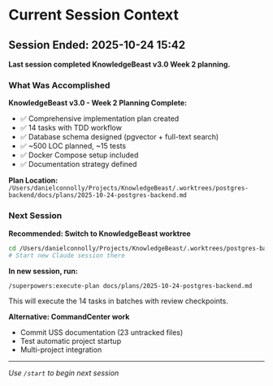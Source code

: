 # Current Session Context

## Session Ended: 2025-10-24 15:42

**Last session completed KnowledgeBeast v3.0 Week 2 planning.**

### What Was Accomplished

**KnowledgeBeast v3.0 - Week 2 Planning Complete:**
- ✅ Comprehensive implementation plan created
- ✅ 14 tasks with TDD workflow
- ✅ Database schema designed (pgvector + full-text search)
- ✅ ~500 LOC planned, ~15 tests
- ✅ Docker Compose setup included
- ✅ Documentation strategy defined

**Plan Location:**
`/Users/danielconnolly/Projects/KnowledgeBeast/.worktrees/postgres-backend/docs/plans/2025-10-24-postgres-backend.md`

### Next Session

**Recommended: Switch to KnowledgeBeast worktree**

```bash
cd /Users/danielconnolly/Projects/KnowledgeBeast/.worktrees/postgres-backend
# Start new Claude session there
```

**In new session, run:**
```
/superpowers:execute-plan docs/plans/2025-10-24-postgres-backend.md
```

This will execute the 14 tasks in batches with review checkpoints.

**Alternative: CommandCenter work**
- Commit USS documentation (23 untracked files)
- Test automatic project startup
- Multi-project integration

---

*Use `/start` to begin next session*
